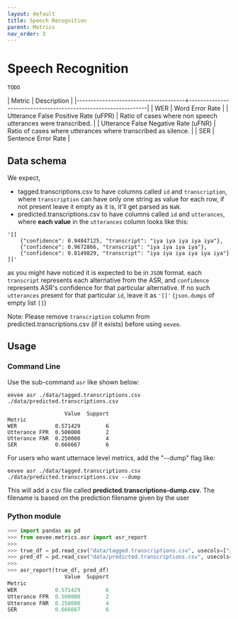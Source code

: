 ```yaml
---
layout: default
title: Speech Recognition
parent: Metrics
nav_order: 3
---
```


# Speech Recognition

`TODO`

| Metric | Description |
|--------------------------------------+---------------------------------------------------------------|
| WER | Word Error Rate |
| Utterance False Positive Rate (uFPR) | Ratio of cases where non speech utterances were transcribed. |
| Utterance False Negative Rate (uFNR) | Ratio of cases where utterances where transcribed as silence. |
| SER | Sentence Error Rate |

## Data schema

We expect,

- tagged.transcriptions.csv to have columns called `id` and `transcription`, where `transcription` can have only one string as value for each row, if not present leave it empty as it is, it'll get parsed as `NaN`.
- predicted.transcriptions.csv to have columns called `id` and `utterances`, where **each value** in the `utterances` column looks like this:

```
'[[
    {"confidence": 0.94847125, "transcript": "iya iya iya iya iya"},
    {"confidence": 0.9672866, "transcript": "iya iya iya iya"},
    {"confidence": 0.8149829, "transcript": "iya iya iya iya iya iya"}
]]'
```

as you might have noticed it is expected to be in `JSON` format. each `transcript` represents each alternative from the ASR, and `confidence` represents ASR's confidence for that particular alternative. If no such `utterances` present for that particular `id`, leave it as `'[]'` (`json.dumps` of empty list `[]`)

Note: Please remove `transcription` column from predicted.transcriptions.csv (if it exists) before using `eevee`.

## Usage

### Command Line

Use the sub-command `asr` like shown below:

```shell
eevee asr ./data/tagged.transcriptions.csv ./data/predicted.transcriptions.csv
```

```
                  Value  Support
Metric                          
WER            0.571429        6
Utterance FPR  0.500000        2
Utterance FNR  0.250000        4
SER            0.666667        6
```

For users who want utternace level metrics, add the "--dump" flag like:

```shell
eevee asr ./data/tagged.transcriptions.csv ./data/predicted.transcriptions.csv --dump
```

This will add a csv file called **predicted.transcriptions-dump.csv**. The filename is based on the prediction filename given by the user

### Python module

```python
>>> import pandas as pd
>>> from eevee.metrics.asr import asr_report
>>> 
>>> true_df = pd.read_csv("data/tagged.transcriptions.csv", usecols=["id", "transcription"])
>>> pred_df = pd.read_csv("data/predicted.transcriptions.csv", usecols=["id", "utterances"])
>>> 
>>> asr_report(true_df, pred_df)
                  Value  Support
Metric                          
WER            0.571429        6
Utterance FPR  0.500000        2
Utterance FNR  0.250000        4
SER            0.666667        6
```
